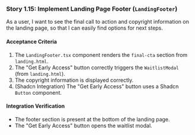 ### Story 1.15: Implement Landing Page Footer (`LandingFooter`)

As a user, I want to see the final call to action and copyright information on the landing page, so that I can easily find options for next steps.

#### Acceptance Criteria

1.  The `LandingFooter.tsx` component renders the `final-cta` section from `landing.html`.
2.  The "Get Early Access" button correctly triggers the `WaitlistModal` (from `landing.html`).
3.  The copyright information is displayed correctly.
4.  (Shadcn Integration) The "Get Early Access" button uses a Shadcn `Button` component.

#### Integration Verification

* The footer section is present at the bottom of the landing page.
* The "Get Early Access" button opens the waitlist modal.